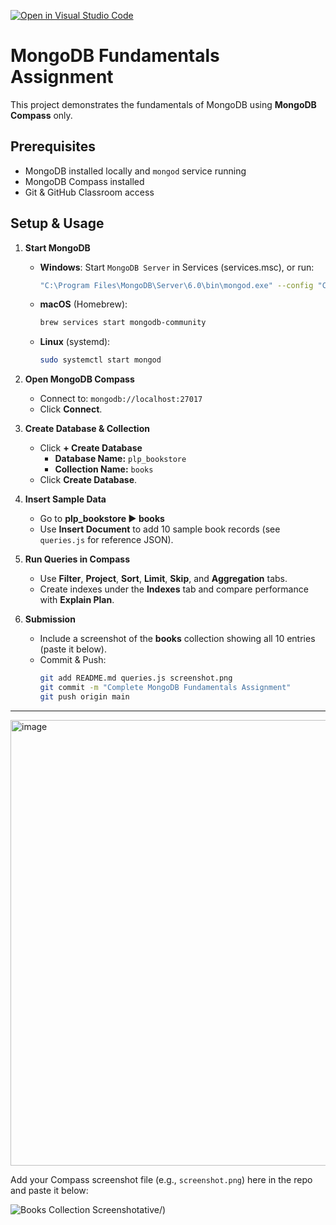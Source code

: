 [![Open in Visual Studio Code](https://classroom.github.com/assets/open-in-vscode-2e0aaae1b6195c2367325f4f02e2d04e9abb55f0b24a779b69b11b9e10269abc.svg)](https://classroom.github.com/online_ide?assignment_repo_id=19956552&assignment_repo_type=AssignmentRepo)
# MongoDB Fundamentals Assignment

This project demonstrates the fundamentals of MongoDB using **MongoDB Compass** only.

## Prerequisites
- MongoDB installed locally and `mongod` service running  
- MongoDB Compass installed
- Git & GitHub Classroom access

## Setup & Usage

1. **Start MongoDB**

   - **Windows**: Start `MongoDB Server` in Services (services.msc), or run:
     ```bash
     "C:\Program Files\MongoDB\Server\6.0\bin\mongod.exe" --config "C:\Program Files\MongoDB\Server\6.0\bin\mongod.cfg"
     ```

   - **macOS** (Homebrew):
     ```bash
     brew services start mongodb-community
     ```

   - **Linux** (systemd):
     ```bash
     sudo systemctl start mongod
     ```

2. **Open MongoDB Compass**
   - Connect to: `mongodb://localhost:27017`
   - Click **Connect**.

3. **Create Database & Collection**
   - Click **+ Create Database**  
     - **Database Name:** `plp_bookstore`  
     - **Collection Name:** `books`  
   - Click **Create Database**.

4. **Insert Sample Data**
   - Go to **plp_bookstore ▶️ books**  
   - Use **Insert Document** to add 10 sample book records (see `queries.js` for reference JSON).

5. **Run Queries in Compass**
   - Use **Filter**, **Project**, **Sort**, **Limit**, **Skip**, and **Aggregation** tabs.
   - Create indexes under the **Indexes** tab and compare performance with **Explain Plan**.

6. **Submission**
   - Include a screenshot of the **books** collection showing all 10 entries (paste it below).
   - Commit & Push:
     ```bash
     git add README.md queries.js screenshot.png
     git commit -m "Complete MongoDB Fundamentals Assignment"
     git push origin main
     ```

---

<img width="1352" height="713" alt="image" src="https://github.com/user-attachments/assets/10863c86-145c-478e-a071-4fa1f1346814" />


Add your Compass screenshot file (e.g., `screenshot.png`) here in the repo and paste it below:

![Books Collection Screenshot](./screenshot.png)ative/) 
